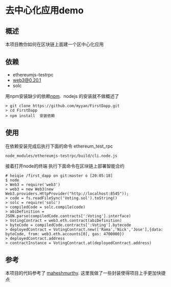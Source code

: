 # 去中心化应用demo


## 概述

本项目教你如何在区块链上面建一个区中心化应用

## 依赖

* ethereumjs-testrpc 
* web3@0.20.1
* solc

用npm安装缺少的依赖[npm](https://www.npmjs.com/).  nodejs 的安装就不做概述了

```
> git clone https://github.com/myyan/FirstDapp.git
> cd FirstDapp
> npm install  安装依赖
```

## 使用

在依赖安装完成后执行下面的命令 ethereum_test_rpc
```
node_modules/ethereumjs-testrpc/build/cli.node.js
```
接着打开node的终端 执行下面命令在区块链上部署智能合约

```
# heiqie /first_dapp on git:master o [20:05:18]
$ node
> Web3 = require('web3')
> web3 = new Web3(new Web3.providers.HttpProvider("http://localhost:8545"));
> code = fs.readFileSync('Voting.sol').toString()
> solc = require('solc')
> compiledCode = solc.compile(code)
> abiDefinition = JSON.parse(compiledCode.contracts[':Voting'].interface)
> VotingContract = web3.eth.contract(abiDefinition)
> byteCode = compiledCode.contracts[':Voting'].bytecode
> deployedContract = VotingContract.new(['Rama','Nick','Jose'],{data: byteCode, from: web3.eth.accounts[0], gas: 4700000})
> deployedContract.address
> contractInstance = VotingContract.at(deployedContract.address)
```



## 参考

本项目的代码参考了 [maheshmurthy](https://gist.github.com/maheshmurthy). 这里我做了一些封装使得项目上手更加快捷点

